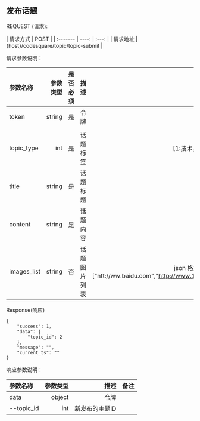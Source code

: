 ## 发布话题



REQUEST (请求):

|  请求方式    |    POST     |
| :------- | ----: | :---:  |
| 请求地址 | {host}/codesquare/topic/topic-submit   |

请求参数说明：

|    参数名称  | 参数类型 | 是否必须   | 描述   |备注|
| :------- | ----: | ---: | ---:   | ---:   |
| token | string |  是    |  令牌  ||
|||||
|topic_type|int|是|话题标签|[1:技术，2:点子]|
|title|string|是|话题标题||
|content|string|是|话题内容||
|images_list|string|否|话题图片列表|json 格式，eg：["htt://ww.baidu.com","http://www.11.com"]|





Response(响应)
	
    {
        "success": 1,
        "data": {
            "topic_id": 2
        },
        "message": "",
        "current_ts": ""
    }


响应参数说明：

|    参数名称  | 参数类型 |  描述  |   备注 |
| :------- | ----: | ---: | ---:   | 
| data | object |    令牌  |    |
| --topic_id|int|新发布的主题ID||
